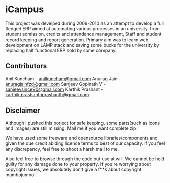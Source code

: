 iCampus
=======

This project was develped during 2009-2010 as an attempt to develop a full fledged ERP aimed at automating various processes in an university, from student admission, credits and attendance management, Staff and student record keeping and report generation. Primary aim was to learn web development on LAMP stack and saving some bucks for the university by replacing half functional ERP sold by some company.

Contributors
--------------
Anil Kuncham - anilkuncham@gmail.com
Anurag Jain - anuragjainfzd@gmail.com
Sanjeev Gopinath V - sanjeevsince90@gmail.com
Karthik Prashant - karthik.prashanthprashanth@gmail.com


Disclaimer
-----------
Although I pushed this porject for safe keeping, some parts(such as icons and images) are still missing. Mail me if you want complete zip.

We have used some freeware and opensource libraries/components and given the due credit abiding licence terms to best of our capacity. If you feel any discrepency, feel free to shoot a harsh mail to me.

Also feel free to browse through the code but use at will. We cannot be held guilty for any damage done to your property. If you're worrying about copyright issues, we absolutely don't give a f**k about copyright mumbojumbo.
